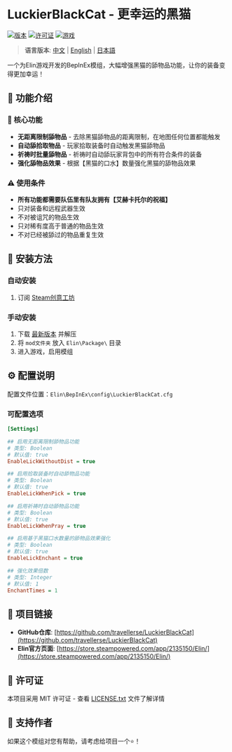 # LuckierBlackCat - 更幸运的黑猫

[![版本](https://img.shields.io/badge/版本-0.4.1.0-blue.svg)](https://github.com/travellerse/LuckierBlackCat/releases)
[![许可证](https://img.shields.io/badge/许可证-MIT-green.svg)](LICENSE.txt)
[![游戏](https://img.shields.io/badge/游戏-Elin-orange.svg)](https://store.steampowered.com/app/2135150/Elin/)

> **语言版本**: [中文](README.md) | [English](README_EN.md) | [日本語](README_JP.md)

一个为Elin游戏开发的BepInEx模组，大幅增强黑猫的舔物品功能，让你的装备变得更加幸运！

## 📖 功能介绍

### 🎯 核心功能

- **无距离限制舔物品** - 去除黑猫舔物品的距离限制，在地图任何位置都能触发
- **自动舔拾取物品** - 玩家拾取装备时自动触发黑猫舔物品
- **祈祷时批量舔物品** - 祈祷时自动舔玩家背包中的所有符合条件的装备
- **强化舔物品效果** - 根据【黑猫的口水】数量强化黑猫的舔物品效果

### ⚠️ 使用条件

- **所有功能都需要队伍里有队友拥有【艾赫卡托尔的祝福】**
- 只对装备和远程武器生效
- 不对被诅咒的物品生效
- 只对稀有度高于普通的物品生效
- 不对已经被舔过的物品重复生效

## 🔧 安装方法

### 自动安装

1. 订阅 [Steam创意工坊](https://steamcommunity.com/sharedfiles/filedetails/?id=3366709105)

### 手动安装

1. 下载 [最新版本](https://github.com/travellerse/LuckierBlackCat/releases) 并解压
2. 将 `mod文件夹` 放入 `Elin\Package\` 目录
3. 进入游戏，启用模组

## ⚙️ 配置说明

配置文件位置：`Elin\BepInEx\config\LuckierBlackCat.cfg`

### 可配置选项

```ini
[Settings]

## 启用无距离限制舔物品功能
# 类型: Boolean
# 默认值: true
EnableLickWithoutDist = true

## 启用拾取装备时自动舔物品功能
# 类型: Boolean  
# 默认值: true
EnableLickWhenPick = true

## 启用祈祷时自动舔物品功能
# 类型: Boolean
# 默认值: true
EnableLickWhenPray = true

## 启用基于黑猫口水数量的舔物品效果强化
# 类型: Boolean
# 默认值: true
EnableLickEnchant = true

## 强化效果倍数
# 类型: Integer
# 默认值: 1
EnchantTimes = 1
```

## 🔗 项目链接

- **GitHub仓库**: [https://github.com/travellerse/LuckierBlackCat](https://github.com/travellerse/LuckierBlackCat)
- **Elin官方页面**: [https://store.steampowered.com/app/2135150/Elin/](https://store.steampowered.com/app/2135150/Elin/)

## 📄 许可证

本项目采用 MIT 许可证 - 查看 [LICENSE.txt](LICENSE.txt) 文件了解详情

## 💖 支持作者

如果这个模组对您有帮助，请考虑给项目一个⭐！
